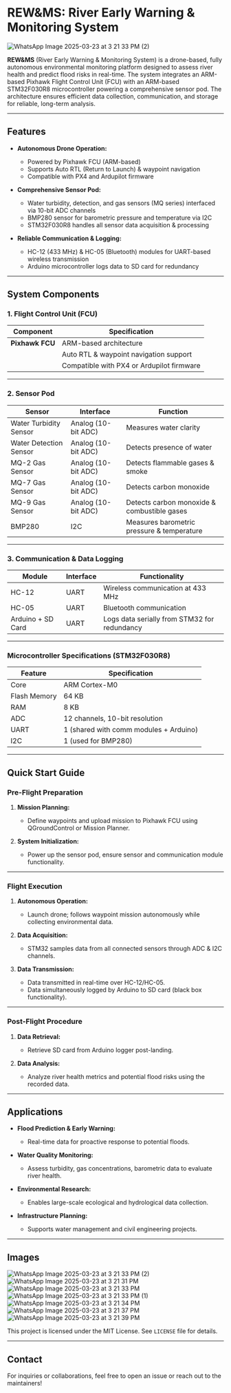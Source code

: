 # REW&MS: River Early Warning & Monitoring System

![WhatsApp Image 2025-03-23 at 3 21 33 PM (2)](https://github.com/user-attachments/assets/2b13958d-abf3-4156-a200-42c2cca565a3)

**REW&MS** (River Early Warning & Monitoring System) is a drone-based, fully autonomous environmental monitoring platform designed to assess river health and predict flood risks in real-time. The system integrates an ARM-based Pixhawk Flight Control Unit (FCU) with an ARM-based STM32F030R8 microcontroller powering a comprehensive sensor pod. The architecture ensures efficient data collection, communication, and storage for reliable, long-term analysis.

---

## Features

- **Autonomous Drone Operation:**
  - Powered by Pixhawk FCU (ARM-based)
  - Supports Auto RTL (Return to Launch) & waypoint navigation
  - Compatible with PX4 and Ardupilot firmware

- **Comprehensive Sensor Pod:**
  - Water turbidity, detection, and gas sensors (MQ series) interfaced via 10-bit ADC channels
  - BMP280 sensor for barometric pressure and temperature via I2C
  - STM32F030R8 handles all sensor data acquisition & processing

- **Reliable Communication & Logging:**
  - HC-12 (433 MHz) & HC-05 (Bluetooth) modules for UART-based wireless transmission
  - Arduino microcontroller logs data to SD card for redundancy

---

## System Components

### 1. Flight Control Unit (FCU)

| Component | Specification |
|----------|--------------|
| **Pixhawk FCU** | ARM-based architecture |
|              | Auto RTL & waypoint navigation support |
|              | Compatible with PX4 or Ardupilot firmware |

---

### 2. Sensor Pod

| Sensor                 | Interface              | Function                                          |
|----------------------|------------------------|---------------------------------------------------|
| Water Turbidity Sensor | Analog (10-bit ADC)    | Measures water clarity                             |
| Water Detection Sensor | Analog (10-bit ADC)    | Detects presence of water                         |
| MQ-2 Gas Sensor        | Analog (10-bit ADC)    | Detects flammable gases & smoke                   |
| MQ-7 Gas Sensor        | Analog (10-bit ADC)    | Detects carbon monoxide                           |
| MQ-9 Gas Sensor        | Analog (10-bit ADC)    | Detects carbon monoxide & combustible gases       |
| BMP280                 | I2C                    | Measures barometric pressure & temperature        |

---

### 3. Communication & Data Logging

| Module                | Interface | Functionality                                          |
|----------------------|----------|-------------------------------------------------------|
| HC-12                 | UART     | Wireless communication at 433 MHz                      |
| HC-05                 | UART     | Bluetooth communication                               |
| Arduino + SD Card     | UART     | Logs data serially from STM32 for redundancy           |

---

### Microcontroller Specifications (STM32F030R8)

| Feature          | Specification                   |
|------------------|----------------------------------|
| Core             | ARM Cortex-M0                   |
| Flash Memory     | 64 KB                           |
| RAM              | 8 KB                            |
| ADC              | 12 channels, 10-bit resolution  |
| UART             | 1 (shared with comm modules + Arduino) |
| I2C              | 1 (used for BMP280)             |

---

## Quick Start Guide

### Pre-Flight Preparation

1. **Mission Planning:**
   - Define waypoints and upload mission to Pixhawk FCU using QGroundControl or Mission Planner.

2. **System Initialization:**
   - Power up the sensor pod, ensure sensor and communication module functionality.

---

### Flight Execution

1. **Autonomous Operation:**
   - Launch drone; follows waypoint mission autonomously while collecting environmental data.

2. **Data Acquisition:**
   - STM32 samples data from all connected sensors through ADC & I2C channels.

3. **Data Transmission:**
   - Data transmitted in real-time over HC-12/HC-05.
   - Data simultaneously logged by Arduino to SD card (black box functionality).

---

### Post-Flight Procedure

1. **Data Retrieval:**
   - Retrieve SD card from Arduino logger post-landing.

2. **Data Analysis:**
   - Analyze river health metrics and potential flood risks using the recorded data.

---

## Applications

- **Flood Prediction & Early Warning:**
  - Real-time data for proactive response to potential floods.

- **Water Quality Monitoring:**
  - Assess turbidity, gas concentrations, barometric data to evaluate river health.

- **Environmental Research:**
  - Enables large-scale ecological and hydrological data collection.

- **Infrastructure Planning:**
  - Supports water management and civil engineering projects.

---

## Images

![WhatsApp Image 2025-03-23 at 3 21 33 PM (2)](https://github.com/user-attachments/assets/2b13958d-abf3-4156-a200-42c2cca565a3)
![WhatsApp Image 2025-03-23 at 3 21 31 PM](https://github.com/user-attachments/assets/40d34247-2e08-49d3-bf15-8fee57c04a97)
![WhatsApp Image 2025-03-23 at 3 21 33 PM](https://github.com/user-attachments/assets/2b80c17b-aed8-442d-8e4e-126b76aa4f86)
![WhatsApp Image 2025-03-23 at 3 21 33 PM (1)](https://github.com/user-attachments/assets/8408b56d-690c-4a64-8eed-c8c4302ffb99)
![WhatsApp Image 2025-03-23 at 3 21 34 PM](https://github.com/user-attachments/assets/c23837fe-4320-40f0-a8e6-c27c81bf6774)
![WhatsApp Image 2025-03-23 at 3 21 37 PM](https://github.com/user-attachments/assets/a9028501-8111-46d6-a37e-22dad1bc2e1b)
![WhatsApp Image 2025-03-23 at 3 21 39 PM](https://github.com/user-attachments/assets/8ea2778a-70dc-4b05-be1c-24ad7ad949ff)


This project is licensed under the MIT License. See `LICENSE` file for details.

---

## Contact

For inquiries or collaborations, feel free to open an issue or reach out to the maintainers!
